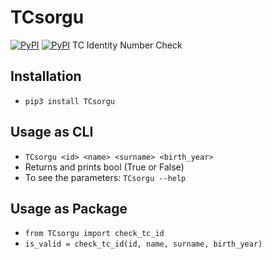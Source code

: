 # TCsorgu
[![PyPI](https://img.shields.io/pypi/l/TCsorgu.svg)]() [![PyPI](https://img.shields.io/pypi/v/TCsorgu.svg)]()
TC Identity Number Check

## Installation
- `pip3 install TCsorgu`

## Usage as CLI
- `TCsorgu <id> <name> <surname> <birth_year>`
- Returns and prints bool (True or False)
- To see the parameters: `TCsorgu --help`

## Usage as Package
- `from TCsorgu import check_tc_id`
- `is_valid = check_tc_id(id, name, surname, birth_year)`
